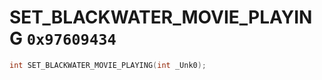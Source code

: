 # SET_BLACKWATER_MOVIE_PLAYING `0x97609434`

```cpp
int SET_BLACKWATER_MOVIE_PLAYING(int _Unk0);
```